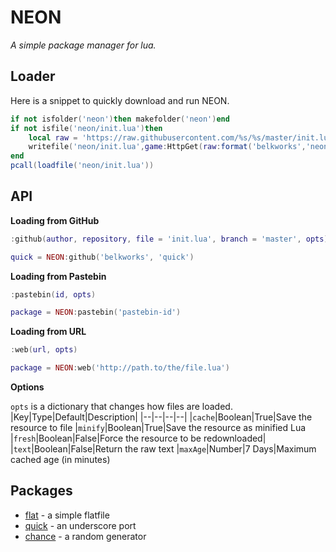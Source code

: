 
# NEON
*A simple package manager for lua.*

## Loader
Here is a snippet to quickly download and run NEON.
```lua
if not isfolder('neon')then makefolder('neon')end
if not isfile('neon/init.lua')then
    local raw = 'https://raw.githubusercontent.com/%s/%s/master/init.lua'
    writefile('neon/init.lua',game:HttpGet(raw:format('belkworks','neon')))
end
pcall(loadfile('neon/init.lua'))
```
## API
**Loading from GitHub**
```lua
:github(author, repository, file = 'init.lua', branch = 'master', opts)
```
```lua
quick = NEON:github('belkworks', 'quick')
```

**Loading from Pastebin**
```lua
:pastebin(id, opts)
```
```lua
package = NEON:pastebin('pastebin-id')
```

**Loading from URL**
```lua
:web(url, opts)
```
```lua
package = NEON:web('http://path.to/the/file.lua')
```

**Options**

`opts` is a dictionary that changes how files are loaded.
|Key|Type|Default|Description|
|--|--|--|--|
|`cache`|Boolean|True|Save the resource to file
|`minify`|Boolean|True|Save the resource as minified Lua
|`fresh`|Boolean|False|Force the resource to be redownloaded|
|`text`|Boolean|False|Return the raw text
|`maxAge`|Number|7 Days|Maximum cached age (in minutes)

## Packages
- [flat](https://github.com/Belkworks/flat) - a simple flatfile
- [quick](https://github.com/Belkworks/quick) - an underscore port
- [chance](https://github.com/Belkworks/chance) - a random generator
